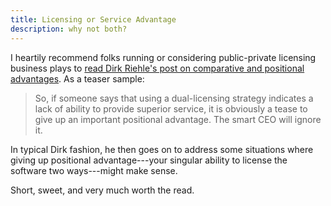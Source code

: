 ```yaml
---
title: Licensing or Service Advantage
description: why not both?
---
```


I heartily recommend folks running or considering public-private licensing business plays to [read Dirk Riehle's post on comparative and positional advantages](https://dirkriehle.com/2018/10/23/some-argue-that-dual-licensing-in-commercial-open-source-indicates-a-lack-of-ability-to-provide-superior-service/).  As a teaser sample:

> So, if someone says that using a dual-licensing strategy indicates a lack of ability to provide superior service, it is obviously a tease to give up an important positional advantage.  The smart CEO will ignore it.

In typical Dirk fashion, he then goes on to address some situations where giving up positional advantage---your singular ability to license the software two ways---might make sense.

Short, sweet, and very much worth the read.
